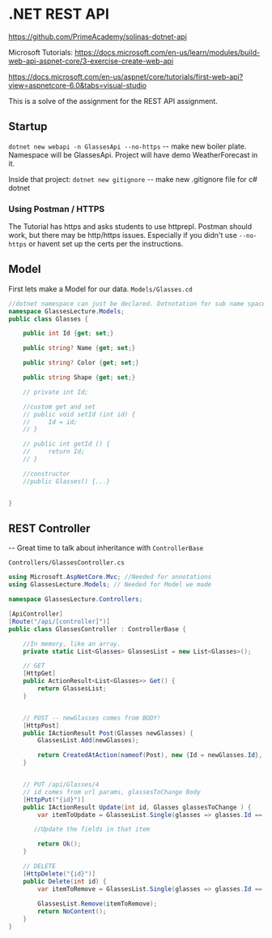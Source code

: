 # .NET REST API
https://github.com/PrimeAcademy/solinas-dotnet-api


Microsoft Tutorials:
https://docs.microsoft.com/en-us/learn/modules/build-web-api-aspnet-core/3-exercise-create-web-api

https://docs.microsoft.com/en-us/aspnet/core/tutorials/first-web-api?view=aspnetcore-6.0&tabs=visual-studio


This is a solve of the assignment for the REST API assignment.
## Startup
`dotnet new webapi -n GlassesApi --no-https` -- make new boiler plate.
 Namespace will be GlassesApi. Project will have demo WeatherForecast in it.

Inside that project:
`dotnet new gitignore` -- make new .gitignore file for c# dotnet


### Using Postman / HTTPS
The Tutorial has https and asks students to use httprepl. Postman should work, but there may be http/https issues. Especially if you didn't use `--no-https` or havent set up the certs per the instructions.


## Model
First lets make a Model for our data.
`Models/Glasses.cd`

```csharp
//dotnet namespace can just be declared. Dotnotation for sub name spaces...
namespace GlassesLecture.Models;
public class Glasses {

    public int Id {get; set;}

    public string? Name {get; set;}

    public string? Color {get; set;}

    public string Shape {get; set;}

    // private int Id;

    //custom get and set
    // public void setId (int id) {
    //     Id = id;
    // }

    // public int getId () {
    //     return Id;
    // }

    //constructor
    //public Glasses() {...}


}
```

## REST Controller

-- Great time to talk about inheritance with `ControllerBase`

`Controllers/GlassesController.cs`

```csharp
using Microsoft.AspNetCore.Mvc; //Needed for annotations
using GlassesLecture.Models; // Needed for Model we made

namespace GlassesLecture.Controllers;

[ApiController]
[Route("/api/[controller]")]
public class GlassesController : ControllerBase {

    //In memory, like an array.
    private static List<Glasses> GlassesList = new List<Glasses>();

    // GET
    [HttpGet]
    public ActionResult<List<Glasses>> Get() {
        return GlassesList;
    } 


    // POST -- newGlasses comes from BODY! 
    [HttpPost]
    public IActionResult Post(Glasses newGlasses) {
        GlassesList.Add(newGlasses);

        return CreatedAtAction(nameof(Post), new {Id = newGlasses.Id}, newGlasses);
    }


    // PUT /api/Glasses/4
    // id comes from url params, glassesToChange Body
    [HttpPut("{id}")]
    public IActionResult Update(int id, Glasses glassesToChange ) {
        var itemToUpdate = GlassesList.Single(glasses => glasses.Id == id); 

       //Update the fields in that item

        return Ok();
    }

    // DELETE
    [HttpDelete("{id}")]
    public Delete(int id) {
        var itemToRemove = GlassesList.Single(glasses => glasses.Id == id);
        
        GlassesList.Remove(itemToRemove);
        return NoContent();
    }
}
```






